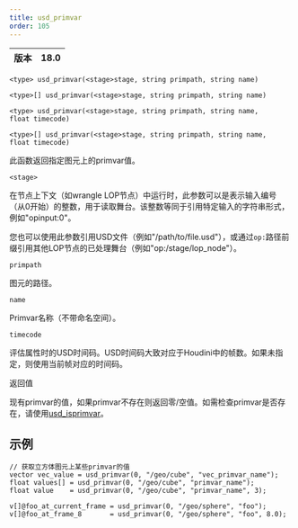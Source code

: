 ```yaml
---
title: usd_primvar
order: 105
---
```

| 版本 | 18.0 |
| --- | --- |

`<type> usd_primvar(<stage>stage, string primpath, string name)`

`<type>[] usd_primvar(<stage>stage, string primpath, string name)`

`<type> usd_primvar(<stage>stage, string primpath, string name, float timecode)`

`<type>[] usd_primvar(<stage>stage, string primpath, string name, float timecode)`

此函数返回指定图元上的primvar值。

`<stage>`

在节点上下文（如wrangle LOP节点）中运行时，此参数可以是表示输入编号（从0开始）的整数，用于读取舞台。该整数等同于引用特定输入的字符串形式，例如"opinput:0"。

您也可以使用此参数引用USD文件（例如"/path/to/file.usd"），或通过`op:`路径前缀引用其他LOP节点的已处理舞台（例如"op:/stage/lop_node"）。

`primpath`

图元的路径。

`name`

Primvar名称（不带命名空间）。

`timecode`

评估属性时的USD时间码。USD时间码大致对应于Houdini中的帧数。如果未指定，则使用当前帧对应的时间码。

返回值

现有primvar的值，如果primvar不存在则返回零/空值。如需检查primvar是否存在，请使用[usd_isprimvar](usd_isprimvar.html "检查图元是否具有指定名称的primvar。")。

## 示例

```vex
// 获取立方体图元上某些primvar的值
vector vec_value = usd_primvar(0, "/geo/cube", "vec_primvar_name"); 
float values[] = usd_primvar(0, "/geo/cube", "primvar_name");
float value    = usd_primvar(0, "/geo/cube", "primvar_name", 3);

v[]@foo_at_current_frame = usd_primvar(0, "/geo/sphere", "foo");
v[]@foo_at_frame_8       = usd_primvar(0, "/geo/sphere", "foo", 8.0);

```
